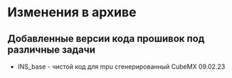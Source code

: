# Изменения в архиве

## Добавленные версии кода прошивок под различные задачи
* INS_base - чистой код для mpu сгенерированный CubeMX 09.02.23
